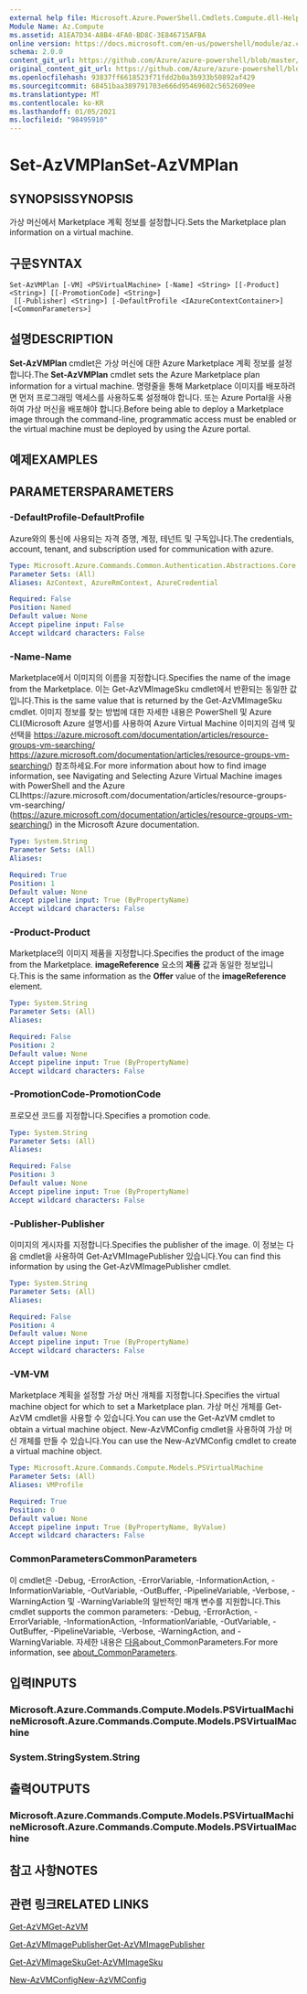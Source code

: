 ```yaml
---
external help file: Microsoft.Azure.PowerShell.Cmdlets.Compute.dll-Help.xml
Module Name: Az.Compute
ms.assetid: A1EA7D34-A8B4-4FA0-BD8C-3E846715AFBA
online version: https://docs.microsoft.com/en-us/powershell/module/az.compute/set-azvmplan
schema: 2.0.0
content_git_url: https://github.com/Azure/azure-powershell/blob/master/src/Compute/Compute/help/Set-AzVMPlan.md
original_content_git_url: https://github.com/Azure/azure-powershell/blob/master/src/Compute/Compute/help/Set-AzVMPlan.md
ms.openlocfilehash: 93837ff6618523f71fdd2b0a3b933b50892af429
ms.sourcegitcommit: 68451baa389791703e666d95469602c5652609ee
ms.translationtype: MT
ms.contentlocale: ko-KR
ms.lasthandoff: 01/05/2021
ms.locfileid: "98495910"
---
```

# <span data-ttu-id="5f0c7-101">Set-AzVMPlan</span><span class="sxs-lookup"><span data-stu-id="5f0c7-101">Set-AzVMPlan</span></span>

## <span data-ttu-id="5f0c7-102">SYNOPSIS</span><span class="sxs-lookup"><span data-stu-id="5f0c7-102">SYNOPSIS</span></span>
<span data-ttu-id="5f0c7-103">가상 머신에서 Marketplace 계획 정보를 설정합니다.</span><span class="sxs-lookup"><span data-stu-id="5f0c7-103">Sets the Marketplace plan information on a virtual machine.</span></span>

## <span data-ttu-id="5f0c7-104">구문</span><span class="sxs-lookup"><span data-stu-id="5f0c7-104">SYNTAX</span></span>

```
Set-AzVMPlan [-VM] <PSVirtualMachine> [-Name] <String> [[-Product] <String>] [[-PromotionCode] <String>]
 [[-Publisher] <String>] [-DefaultProfile <IAzureContextContainer>] [<CommonParameters>]
```

## <span data-ttu-id="5f0c7-105">설명</span><span class="sxs-lookup"><span data-stu-id="5f0c7-105">DESCRIPTION</span></span>
<span data-ttu-id="5f0c7-106">**Set-AzVMPlan** cmdlet은 가상 머신에 대한 Azure Marketplace 계획 정보를 설정합니다.</span><span class="sxs-lookup"><span data-stu-id="5f0c7-106">The **Set-AzVMPlan** cmdlet sets the Azure Marketplace plan information for a virtual machine.</span></span>
<span data-ttu-id="5f0c7-107">명령줄을 통해 Marketplace 이미지를 배포하려면 먼저 프로그래밍 액세스를 사용하도록 설정해야 합니다. 또는 Azure Portal을 사용하여 가상 머신을 배포해야 합니다.</span><span class="sxs-lookup"><span data-stu-id="5f0c7-107">Before being able to deploy a Marketplace image through the command-line, programmatic access must be enabled or the virtual machine must be deployed by using the Azure portal.</span></span>

## <span data-ttu-id="5f0c7-108">예제</span><span class="sxs-lookup"><span data-stu-id="5f0c7-108">EXAMPLES</span></span>

## <span data-ttu-id="5f0c7-109">PARAMETERS</span><span class="sxs-lookup"><span data-stu-id="5f0c7-109">PARAMETERS</span></span>

### <span data-ttu-id="5f0c7-110">-DefaultProfile</span><span class="sxs-lookup"><span data-stu-id="5f0c7-110">-DefaultProfile</span></span>
<span data-ttu-id="5f0c7-111">Azure와의 통신에 사용되는 자격 증명, 계정, 테넌트 및 구독입니다.</span><span class="sxs-lookup"><span data-stu-id="5f0c7-111">The credentials, account, tenant, and subscription used for communication with azure.</span></span>

```yaml
Type: Microsoft.Azure.Commands.Common.Authentication.Abstractions.Core.IAzureContextContainer
Parameter Sets: (All)
Aliases: AzContext, AzureRmContext, AzureCredential

Required: False
Position: Named
Default value: None
Accept pipeline input: False
Accept wildcard characters: False
```

### <span data-ttu-id="5f0c7-112">-Name</span><span class="sxs-lookup"><span data-stu-id="5f0c7-112">-Name</span></span>
<span data-ttu-id="5f0c7-113">Marketplace에서 이미지의 이름을 지정합니다.</span><span class="sxs-lookup"><span data-stu-id="5f0c7-113">Specifies the name of the image from the Marketplace.</span></span>
<span data-ttu-id="5f0c7-114">이는 Get-AzVMImageSku cmdlet에서 반환되는 동일한 값입니다.</span><span class="sxs-lookup"><span data-stu-id="5f0c7-114">This is the same value that is returned by the Get-AzVMImageSku cmdlet.</span></span>
<span data-ttu-id="5f0c7-115">이미지 정보를 찾는 방법에 대한 자세한 내용은 PowerShell 및 Azure CLI(Microsoft Azure 설명서)를 사용하여 Azure Virtual Machine 이미지의 검색 및 선택을 https://azure.microsoft.com/documentation/articles/resource-groups-vm-searching/ https://azure.microsoft.com/documentation/articles/resource-groups-vm-searching/) 참조하세요.</span><span class="sxs-lookup"><span data-stu-id="5f0c7-115">For more information about how to find image information, see Navigating and Selecting Azure Virtual Machine images with PowerShell and the Azure CLIhttps://azure.microsoft.com/documentation/articles/resource-groups-vm-searching/ (https://azure.microsoft.com/documentation/articles/resource-groups-vm-searching/) in the Microsoft Azure documentation.</span></span>

```yaml
Type: System.String
Parameter Sets: (All)
Aliases:

Required: True
Position: 1
Default value: None
Accept pipeline input: True (ByPropertyName)
Accept wildcard characters: False
```

### <span data-ttu-id="5f0c7-116">-Product</span><span class="sxs-lookup"><span data-stu-id="5f0c7-116">-Product</span></span>
<span data-ttu-id="5f0c7-117">Marketplace의 이미지 제품을 지정합니다.</span><span class="sxs-lookup"><span data-stu-id="5f0c7-117">Specifies the product of the image from the Marketplace.</span></span>
<span data-ttu-id="5f0c7-118">**imageReference** 요소의 **제품** 값과 동일한 정보입니다.</span><span class="sxs-lookup"><span data-stu-id="5f0c7-118">This is the same information as the **Offer** value of the **imageReference** element.</span></span>

```yaml
Type: System.String
Parameter Sets: (All)
Aliases:

Required: False
Position: 2
Default value: None
Accept pipeline input: True (ByPropertyName)
Accept wildcard characters: False
```

### <span data-ttu-id="5f0c7-119">-PromotionCode</span><span class="sxs-lookup"><span data-stu-id="5f0c7-119">-PromotionCode</span></span>
<span data-ttu-id="5f0c7-120">프로모션 코드를 지정합니다.</span><span class="sxs-lookup"><span data-stu-id="5f0c7-120">Specifies a promotion code.</span></span>

```yaml
Type: System.String
Parameter Sets: (All)
Aliases:

Required: False
Position: 3
Default value: None
Accept pipeline input: True (ByPropertyName)
Accept wildcard characters: False
```

### <span data-ttu-id="5f0c7-121">-Publisher</span><span class="sxs-lookup"><span data-stu-id="5f0c7-121">-Publisher</span></span>
<span data-ttu-id="5f0c7-122">이미지의 게시자를 지정합니다.</span><span class="sxs-lookup"><span data-stu-id="5f0c7-122">Specifies the publisher of the image.</span></span>
<span data-ttu-id="5f0c7-123">이 정보는 다음 cmdlet을 사용하여 Get-AzVMImagePublisher 있습니다.</span><span class="sxs-lookup"><span data-stu-id="5f0c7-123">You can find this information by using the Get-AzVMImagePublisher cmdlet.</span></span>

```yaml
Type: System.String
Parameter Sets: (All)
Aliases:

Required: False
Position: 4
Default value: None
Accept pipeline input: True (ByPropertyName)
Accept wildcard characters: False
```

### <span data-ttu-id="5f0c7-124">-VM</span><span class="sxs-lookup"><span data-stu-id="5f0c7-124">-VM</span></span>
<span data-ttu-id="5f0c7-125">Marketplace 계획을 설정할 가상 머신 개체를 지정합니다.</span><span class="sxs-lookup"><span data-stu-id="5f0c7-125">Specifies the virtual machine object for which to set a Marketplace plan.</span></span>
<span data-ttu-id="5f0c7-126">가상 머신 개체를 Get-AzVM cmdlet을 사용할 수 있습니다.</span><span class="sxs-lookup"><span data-stu-id="5f0c7-126">You can use the Get-AzVM cmdlet to obtain a virtual machine object.</span></span>
<span data-ttu-id="5f0c7-127">New-AzVMConfig cmdlet을 사용하여 가상 머신 개체를 만들 수 있습니다.</span><span class="sxs-lookup"><span data-stu-id="5f0c7-127">You can use the New-AzVMConfig cmdlet to create a virtual machine object.</span></span>

```yaml
Type: Microsoft.Azure.Commands.Compute.Models.PSVirtualMachine
Parameter Sets: (All)
Aliases: VMProfile

Required: True
Position: 0
Default value: None
Accept pipeline input: True (ByPropertyName, ByValue)
Accept wildcard characters: False
```

### <span data-ttu-id="5f0c7-128">CommonParameters</span><span class="sxs-lookup"><span data-stu-id="5f0c7-128">CommonParameters</span></span>
<span data-ttu-id="5f0c7-129">이 cmdlet은 -Debug, -ErrorAction, -ErrorVariable, -InformationAction, -InformationVariable, -OutVariable, -OutBuffer, -PipelineVariable, -Verbose, -WarningAction 및 -WarningVariable의 일반적인 매개 변수를 지원합니다.</span><span class="sxs-lookup"><span data-stu-id="5f0c7-129">This cmdlet supports the common parameters: -Debug, -ErrorAction, -ErrorVariable, -InformationAction, -InformationVariable, -OutVariable, -OutBuffer, -PipelineVariable, -Verbose, -WarningAction, and -WarningVariable.</span></span> <span data-ttu-id="5f0c7-130">자세한 내용은 [다음](http://go.microsoft.com/fwlink/?LinkID=113216)about_CommonParameters.</span><span class="sxs-lookup"><span data-stu-id="5f0c7-130">For more information, see [about_CommonParameters](http://go.microsoft.com/fwlink/?LinkID=113216).</span></span>

## <span data-ttu-id="5f0c7-131">입력</span><span class="sxs-lookup"><span data-stu-id="5f0c7-131">INPUTS</span></span>

### <span data-ttu-id="5f0c7-132">Microsoft.Azure.Commands.Compute.Models.PSVirtualMachine</span><span class="sxs-lookup"><span data-stu-id="5f0c7-132">Microsoft.Azure.Commands.Compute.Models.PSVirtualMachine</span></span>

### <span data-ttu-id="5f0c7-133">System.String</span><span class="sxs-lookup"><span data-stu-id="5f0c7-133">System.String</span></span>

## <span data-ttu-id="5f0c7-134">출력</span><span class="sxs-lookup"><span data-stu-id="5f0c7-134">OUTPUTS</span></span>

### <span data-ttu-id="5f0c7-135">Microsoft.Azure.Commands.Compute.Models.PSVirtualMachine</span><span class="sxs-lookup"><span data-stu-id="5f0c7-135">Microsoft.Azure.Commands.Compute.Models.PSVirtualMachine</span></span>

## <span data-ttu-id="5f0c7-136">참고 사항</span><span class="sxs-lookup"><span data-stu-id="5f0c7-136">NOTES</span></span>

## <span data-ttu-id="5f0c7-137">관련 링크</span><span class="sxs-lookup"><span data-stu-id="5f0c7-137">RELATED LINKS</span></span>

[<span data-ttu-id="5f0c7-138">Get-AzVM</span><span class="sxs-lookup"><span data-stu-id="5f0c7-138">Get-AzVM</span></span>](./Get-AzVM.md)

[<span data-ttu-id="5f0c7-139">Get-AzVMImagePublisher</span><span class="sxs-lookup"><span data-stu-id="5f0c7-139">Get-AzVMImagePublisher</span></span>](./Get-AzVMImagePublisher.md)

[<span data-ttu-id="5f0c7-140">Get-AzVMImageSku</span><span class="sxs-lookup"><span data-stu-id="5f0c7-140">Get-AzVMImageSku</span></span>](./Get-AzVMImageSku.md)

[<span data-ttu-id="5f0c7-141">New-AzVMConfig</span><span class="sxs-lookup"><span data-stu-id="5f0c7-141">New-AzVMConfig</span></span>](./New-AzVMConfig.md)
